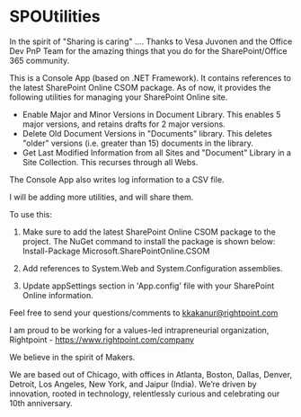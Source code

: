 # SPOUtilities

In the spirit of "Sharing is caring" .... Thanks to Vesa Juvonen and the Office Dev PnP Team for the amazing things that you do for the SharePoint/Office 365 community.

This is a Console App (based on .NET Framework). It contains references to the latest SharePoint Online CSOM package.  As of now, it provides the following utilities for managing your SharePoint Online site.

- Enable Major and Minor Versions in Document Library. This enables 5 major versions, and retains drafts for 2 major versions.
- Delete Old Document Versions in "Documents" library. This deletes "older" versions (i.e. greater than 15) documents in the library.
- Get Last Modified Information from all Sites and "Document" Library in a Site Collection. This recurses through all Webs.

The Console App also writes log information to a CSV file.

I will be adding more utilities, and will share them.

To use this:

1. Make sure to add the latest SharePoint Online CSOM package to the project. The NuGet command to install the package is shown below:
Install-Package Microsoft.SharePointOnline.CSOM

2. Add references to System.Web and System.Configuration assemblies.

3. Update appSettings section in 'App.config' file with your SharePoint Online information.

  
Feel free to send your questions/comments to kkakanur@rightpoint.com

I am proud to be working for a values-led intrapreneurial organization, Rightpoint - https://www.rightpoint.com/company 

We believe in the spirit of Makers. 

We are based out of Chicago, with offices in Atlanta, Boston, Dallas, Denver, Detroit, Los Angeles, New York, and Jaipur (India).
We’re driven by innovation, rooted in technology, relentlessly curious and celebrating our 10th anniversary.  


